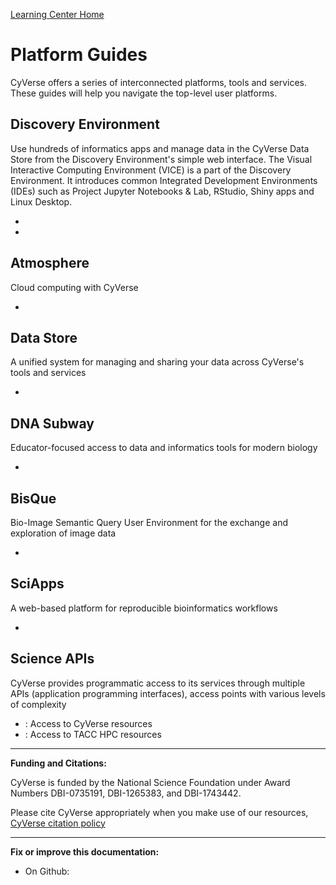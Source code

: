 [Learning Center Home](http://learning.cyverse.org/)

# Platform Guides

CyVerse offers a series of interconnected platforms, tools and services.
These guides will help you navigate the top-level user platforms.

## Discovery Environment

Use hundreds of informatics apps and manage data in the CyVerse Data
Store from the Discovery Environment\'s simple web interface. The Visual
Interactive Computing Environment (VICE) is a part of the Discovery
Environment. It introduces common Integrated Development Environments
(IDEs) such as Project Jupyter Notebooks & Lab, RStudio, Shiny apps and
Linux Desktop.

-   
-   

## Atmosphere

Cloud computing with CyVerse

-   

## Data Store

A unified system for managing and sharing your data across CyVerse\'s
tools and services

-   

## DNA Subway

Educator-focused access to data and informatics tools for modern biology

-   

## BisQue

Bio-Image Semantic Query User Environment for the exchange and
exploration of image data

-   

## SciApps

A web-based platform for reproducible bioinformatics workflows

-   

## Science APIs

CyVerse provides programmatic access to its services through multiple
APIs (application programming interfaces), access points with various
levels of complexity

-   : Access to CyVerse resources
-   : Access to TACC HPC resources

------------------------------------------------------------------------

**Funding and Citations:**

CyVerse is funded by the National Science Foundation under Award Numbers
DBI-0735191, DBI-1265383, and DBI-1743442.

Please cite CyVerse appropriately when you make use of our resources,
[CyVerse citation policy](https://cyverse.org/policies/cite-cyverse)

------------------------------------------------------------------------

**Fix or improve this documentation:**

-   On Github:
